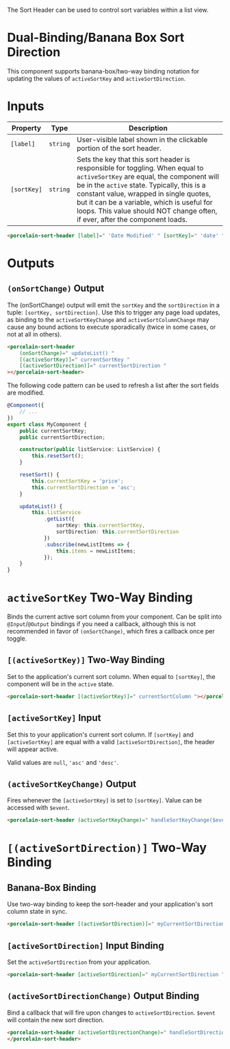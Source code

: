 The Sort Header can be used to control sort variables within a list view.

# Dual-Binding/Banana Box Sort Direction

This component supports banana-box/two-way binding notation for updating the values of `activeSortKey` and `activeSortDirection`.

# Inputs

| Property    | Type     | Description                                                                                                                                                                                                                                                                                                                                       |
| ----------- | -------- | ------------------------------------------------------------------------------------------------------------------------------------------------------------------------------------------------------------------------------------------------------------------------------------------------------------------------------------------------- |
| `[label]`   | `string` | User-visible label shown in the clickable portion of the sort header.                                                                                                                                                                                                                                                                             |
| `[sortKey]` | `string` | Sets the key that this sort header is responsible for toggling. When equal to `activeSortKey` are equal, the component will be in the `active` state. Typically, this is a constant value, wrapped in single quotes, but it can be a variable, which is useful for loops. This value should NOT change often, if ever, after the component loads. |

```html
<porcelain-sort-header [label]=" 'Date Modified' " [sortKey]=" 'date' "></porcelain-sort-header>
```

# Outputs

## `(onSortChange)` Output

The (onSortChange) output will emit the `sortKey` and the `sortDirection` in a tuple: `[sortKey, sortDirection]`. Use this to trigger any page load updates, as binding to the `activeSortKeyChange` and `activeSortColumnChange` may cause any bound actions to execute sporadically (twice in some cases, or not at all in others).

```html
<porcelain-sort-header
	(onSortChange)=" updateList() "
	[(activeSortKey)]=" currentSortKey "
	[(activeSortDirection)]=" currentSortDirection "
></porcelain-sort-header>
```

The following code pattern can be used to refresh a list after the sort fields are modified.

```typescript
@Component({
	// ...
})
export class MyComponent {
	public currentSortKey;
	public currentSortDirection;

	constructor(public listService: ListService) {
		this.resetSort();
	}

	resetSort() {
		this.currentSortKey = 'price';
		this.currentSortDirection = 'asc';
	}

	updateList() {
		this.listService
			.getList({
				sortKey: this.currentSortKey,
				sortDirection: this.currentSortDirection
			})
			.subscribe(newListItems => {
				this.items = newListItems;
			});
	}
}
```

# `activeSortKey` Two-Way Binding

Binds the current active sort column from your component. Can be split into `@Input`/`@Output` bindings if you need a callback, although this is not recommended in favor of `(onSortChange)`, which fires a callback once per toggle.

## `[(activeSortKey)]` Two-Way Binding

Set to the application's current sort column. When equal to `[sortKey]`, the component will be in the `active` state.

```html
<porcelain-sort-header [(activeSortKey)]=" currentSortColumn "></porcelain-sort-header>
```

## `[activeSortKey]` Input

Set this to your application's current sort column. If `[sortKey]` and `[activeSortKey]` are equal with a valid `[activeSortDirection]`, the header will appear active.

Valid values are `null`, `'asc'` and `'desc'`.

## `(activeSortKeyChange)` Output

Fires whenever the `[activeSortKey]` is set to `[sortKey]`. Value can be accessed with `$event`.

```html
<porcelain-sort-header (activeSortKeyChange)=" handleSortKeyChange($event) "></porcelain-sort-header>
```

# `[(activeSortDirection)]` Two-Way Binding

## Banana-Box Binding

Use two-way binding to keep the sort-header and your application's sort column state in sync.

```html
<porcelain-sort-header [(activeSortDirection)]=" myCurrentSortDirection "></porcelain-sort-header>
```

## `[activeSortDirection]` Input Binding

Set the `activeSortDirection` from your application.

```html
<porcelain-sort-header [activeSortDirection]=" myCurrentSortDirection "></porcelain-sort-header>
```

## `(activeSortDirectionChange)` Output Binding

Bind a callback that will fire upon changes to `activeSortDirection`. `$event` will contain the new sort direction.

```html
<porcelain-sort-header (activeSortDirectionChange)=" handleSortDirectionChange($event)">
</porcelain-sort-header>
```
